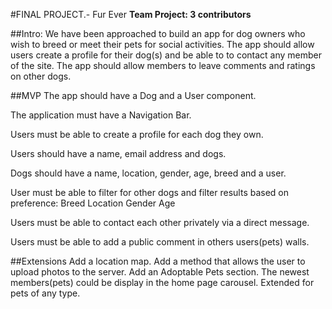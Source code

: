 #FINAL PROJECT.- Fur Ever
**Team Project: 3 contributors**

##Intro:
We have been approached to build an app for dog owners who wish to breed or meet their pets for social activities.  The app should allow users create a profile for their dog(s) and be able to to contact any member of the site.  The app should allow members to leave comments and ratings on other dogs.

##MVP
The app should have a Dog and a User component.

The application must have a Navigation Bar.

Users must be able to create a profile for each dog they own.

Users should have a name, email address and dogs.

Dogs should have a name, location, gender, age, breed and a user.

User must be able to filter for other dogs and filter results based on preference:
	Breed
	Location
	Gender
	Age

Users must be able to contact each other privately via a direct message.

Users must be able to add a public comment in others users(pets) walls.

##Extensions
Add a location map.
Add a method that allows the user to upload photos to the server.
Add an Adoptable Pets section.
The newest members(pets) could be display in the home page carousel.
Extended for pets of any type.
